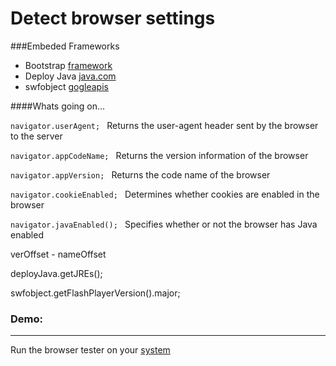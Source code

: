 # Detect browser settings 



###Embeded Frameworks

 - Bootstrap [framework](http://www.bootstrapcdn.com/)
 - Deploy Java [java.com](http://www.java.com/js/deployJava.js)
 - swfobject [gogleapis](http://ajax.googleapis.com/ajax/libs/swfobject/2.2/swfobject.js)

####Whats going on...

`navigator.userAgent; ` Returns the user-agent header sent by the browser to the server

`navigator.appCodeName; ` Returns the version information of the browser

`navigator.appVersion; ` Returns the code name of the browser

`navigator.cookieEnabled; ` Determines whether cookies are enabled in the browser

`navigator.javaEnabled(); ` Specifies whether or not the browser has Java enabled


verOffset - nameOffset

deployJava.getJREs();

swfobject.getFlashPlayerVersion().major;



### Demo:
----------
Run the browser tester on your [system](http://artfulpersuasion.net/browser.html)



